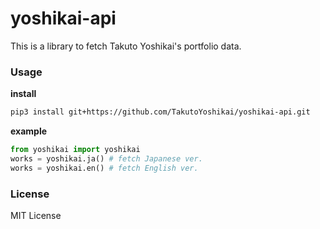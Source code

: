 # yoshikai-api
This is a library to fetch Takuto Yoshikai's portfolio data.

### Usage
**install**
```bash
pip3 install git+https://github.com/TakutoYoshikai/yoshikai-api.git
```

**example**
```python
from yoshikai import yoshikai
works = yoshikai.ja() # fetch Japanese ver.
works = yoshikai.en() # fetch English ver.
```

### License
MIT License

